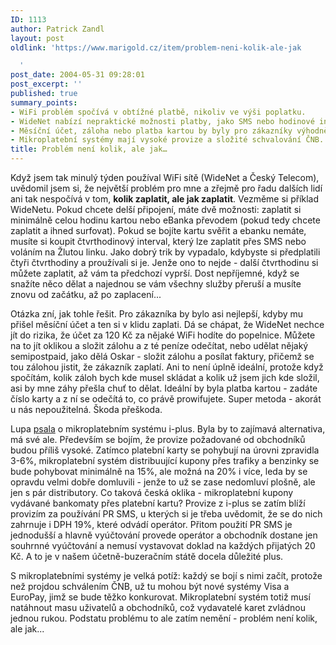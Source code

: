 ```yaml
---
ID: 1113
author: Patrick Zandl
layout: post
oldlink: 'https://www.marigold.cz/item/problem-neni-kolik-ale-jak

  '
post_date: 2004-05-31 09:28:01
post_excerpt: ''
published: true
summary_points:
- WiFi problém spočívá v obtížné platbě, nikoliv ve výši poplatku.
- WideNet nabízí nepraktické možnosti platby, jako SMS nebo hodinové intervaly.
- Měsíční účet, záloha nebo platba kartou by byly pro zákazníky výhodnější.
- Mikroplatební systémy mají vysoké provize a složité schvalování ČNB.
title: Problém není kolik, ale jak…
---
```


<p>
Když jsem tak minulý týden používal WiFi sítě (WideNet a Český Telecom), uvědomil jsem si, že největší problém pro mne a zřejmě pro řadu dalších lidí ani tak nespočívá v tom, <b>kolik zaplatit, ale jak zaplatit</b>. Vezměme si příklad WideNetu. Pokud chcete delší připojení, máte dvě možnosti: zaplatit si minimálně celou hodinu kartou nebo eBanka převodem (pokud tedy chcete zaplatit a ihned surfovat). Pokud se bojíte kartu svěřit a ebanku nemáte, musíte si koupit čtvrthodinový interval, který lze zaplatit přes SMS nebo voláním na Žlutou linku. Jako dobrý trik by vypadalo, kdybyste si předplatili čtyři čtvrthodiny a proužívali si je. Jenže ono to nejde - další čtvrthodinu si můžete zaplatit, až vám ta předchozí vyprší. Dost nepříjemné, když se snažíte něco dělat a najednou se vám všechny služby přeruší a musíte znovu od začátku, až po zaplacení...</p>

<p>
Otázka zní, jak tohle řešit. Pro zákazníka by bylo asi nejlepší, kdyby mu přišel měsíční účet a ten si v klidu zaplati. Dá se chápat, že WideNet nechce jít do rizika, že účet za 120 Kč za nějaké WiFi hodíte do popelnice. Můžete na to jít oklikou a složit zálohu a z té peníze odečítat, nebo udělat nějaký semipostpaid, jako dělá Oskar - složit zálohu a posílat faktury, přičemž se tou zálohou jistit, že zákazník zaplatí. Ani to není úplně ideální, protože když spočítám, kolik záloh bych kde musel skládat a kolik už jsem jich kde složil, asi by mne záhy přešla chuť to dělat. Ideální by byla platba kartou - zadáte číslo karty a z ní se odečítá to, co právě prowifujete. Super metoda - akorát u nás nepoužitelná. Škoda přeškoda. </p>

<p>
Lupa <a href="http://www.lupa.cz/clanek.php3?show=3401">psala</a> o mikroplatebním systému i-plus. Byla by to zajímavá alternativa, má své ale. Především se bojím, že provize požadované od obchodníků budou příliš vysoké. Zatímco platební karty se pohybují na úrovni zpravidla 3-6%, mikroplatební systém distribuující kupony přes trafiky a benzinky se bude pohybovat minimálně na 15%, ale možná na 20% i více, leda by se opravdu velmi dobře domluvili - jenže to už se zase nedomluví plošně, ale jen s pár distributory. Co taková česká oklika - mikroplatební kupony vydávané bankomaty přes platební kartu? Provize z i-plus se zatím blíží provizím za používání PR SMS, u kterých si je třeba uvědomit, že se do nich zahrnuje i DPH 19%, které odvádí operátor. Přitom použití PR SMS je jednodušší a hlavně vyúčtování provede operátor a obchodník dostane jen souhrnné vyúčtování a nemusí vystavovat doklad na každých přijatých 20 Kč. A to je v našem účetně-buzeračním státě docela důležité plus. </p>

<p>
S mikroplatebními systémy je velká potíž: každý se bojí s nimi začít, protože než projdou schválením ČNB, už tu mohou být nové systémy Visa a EuroPay, jimž se bude těžko konkurovat. Mikroplatební systém totiž musí natáhnout masu uživatelů a obchodníků, což vydavatelé karet zvládnou jednou rukou.  Podstatu problému to ale zatím nemění - problém není kolik, ale jak...
</p>